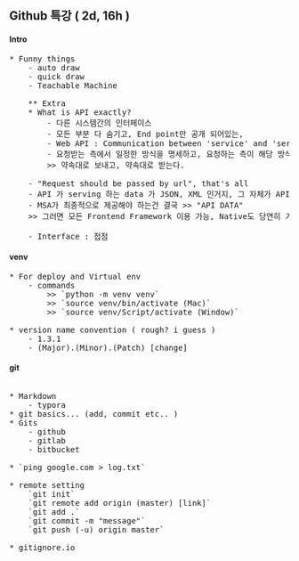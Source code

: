 ## Github 특강 ( 2d, 16h )


#### Intro
<pre>
* Funny things 
    - auto draw
    - quick draw
    - Teachable Machine
    
    ** Extra
    * What is API exactly?
        - 다른 시스템간의 인터페이스
        - 모든 부분 다 숨기고, End point만 공개 되어있는, 
        - Web API : Communication between 'service' and 'service'
        - 요청받는 측에서 일정한 방식을 명세하고, 요청하는 측이 해당 방식대로 요청을 하면 되는,
        >> 약속대로 보내고, 약속대로 받는다.
    
    - "Request should be passed by url", that's all
    - API 가 serving 하는 data 가 JSON, XML 인거지, 그 자체가 API 인건 아님!
    - MSA가 최종적으로 제공해야 하는건 결국 >> "API DATA"
    >> 그러면 모든 Frontend Framework 이용 가능, Native도 당연히 가능

    - Interface : 접점
</pre>

#### venv
<pre>
* For deploy and Virtual env
    - commands
        >> `python -m venv venv`
        >> `source venv/bin/activate (Mac)`
        >> `source venv/Script/activate (Window)`

* version name convention ( rough? i guess )
    - 1.3.1
    - (Major).(Minor).(Patch) [change]
</pre>


#### git

<pre>

* Markdown
    - typora
* git basics... (add, commit etc.. )
* Gits
    - github
    - gitlab
    - bitbucket

* `ping google.com > log.txt`

* remote setting
    `git init`
    `git remote add origin (master) [link]`
    `git add .`
    `git commit -m "message"`
    `git push (-u) origin master`

* gitignore.io

</pre>
